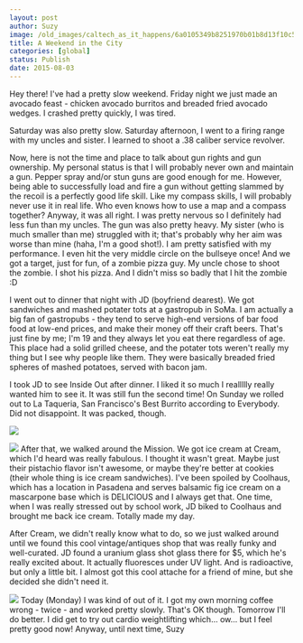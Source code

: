 ```yaml
---
layout: post
author: Suzy
image: /old_images/caltech_as_it_happens/6a0105349b8251970b01b8d13f10c5970c.jpg
title: A Weekend in the City 
categories: [global]
status: Publish
date: 2015-08-03
---
```


Hey there!
I've had a pretty slow weekend. Friday night we just made an avocado feast - chicken avocado burritos and breaded fried avocado wedges. I crashed pretty quickly, I was tired.

Saturday was also pretty slow. Saturday afternoon, I went to a firing range with my uncles and sister. I learned to shoot a .38 caliber service revolver.

Now, here is not the time and place to talk about gun rights and gun ownership. My personal status is that I will probably never own and maintain a gun. Pepper spray and/or stun guns are good enough for me. However, being able to successfully load and fire a gun without getting slammed by the recoil is a perfectly good life skill. Like my compass skills, I will probably never use it in real life. Who even knows how to use a map and a compass together?
Anyway, it was all right. I was pretty nervous so I definitely had less fun than my uncles. The gun was also pretty heavy. My sister (who is much smaller than me) struggled with it; that's probably why her aim was worse than mine (haha, I'm a good shot!). I am pretty satisfied with my performance. I even hit the very middle circle on the bullseye once! And we got a target, just for fun, of a zombie pizza guy. My uncle chose to shoot the zombie. I shot his pizza. And I didn't miss so badly that I hit the zombie :D

I went out to dinner that night with JD (boyfriend dearest). We got sandwiches and mashed potater tots at a gastropub in SoMa. I am actually a big fan of gastropubs - they tend to serve high-end versions of bar food food at low-end prices, and make their money off their craft beers. That's just fine by me; I'm 19 and they always let you eat there regardless of age. This place had a solid grilled cheese, and the potater tots weren't really my thing but I see why people like them. They were basically breaded fried spheres of mashed potatoes, served with bacon jam.

I took JD to see Inside Out after dinner. I liked it so much I reallllly really wanted him to see it. It was still fun the second time!
On Sunday we rolled out to La Taqueria, San Francisco's Best Burrito according to Everybody. Did not disappoint. It was packed, though.


![](/old_images/caltech_as_it_happens/6a0105349b8251970b01b7c7b51644970b.jpg)

![](/old_images/caltech_as_it_happens/6a0105349b8251970b01bb08592637970d.jpg)
After that, we walked around the Mission. We got ice cream at Cream, which I'd heard was really fabulous. I thought it wasn't great. Maybe just their pistachio flavor isn't awesome, or maybe they're better at cookies (their whole thing is ice cream sandwiches). I've been spoiled by Coolhaus, which has a location in Pasadena and serves balsamic fig ice cream on a mascarpone base which is DELICIOUS and I always get that. One time, when I was really stressed out by school work, JD biked to Coolhaus and brought me back ice cream. Totally made my day.

After Cream, we didn't really know what to do, so we just walked around until we found this cool vintage/antiques shop that was really funky and well-curated. JD found a uranium glass shot glass there for $5, which he's really excited about. It actually fluoresces under UV light. And is radioactive, but only a little bit. I almost got this cool attache for a friend of mine, but she decided she didn't need it.


![](/old_images/caltech_as_it_happens/6a0105349b8251970b01b8d13e8761970c.jpg)
Today (Monday) I was kind of out of it. I got my own morning coffee wrong - twice - and worked pretty slowly. That's OK though. Tomorrow I'll do better. I did get to try out cardio weightlifting which... ow... but I feel pretty good now!
Anyway, until next time,
Suzy
